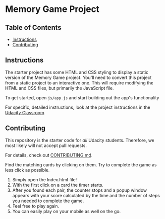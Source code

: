 # Memory Game Project

## Table of Contents

* [Instructions](#instructions)
* [Contributing](#contributing)

## Instructions

The starter project has some HTML and CSS styling to display a static version of the Memory Game project. You'll need to convert this project from a static project to an interactive one. This will require modifying the HTML and CSS files, but primarily the JavaScript file.

To get started, open `js/app.js` and start building out the app's functionality

For specific, detailed instructions, look at the project instructions in the [Udacity Classroom](https://classroom.udacity.com/me).

## Contributing

This repository is the starter code for _all_ Udacity students. Therefore, we most likely will not accept pull requests.

For details, check out [CONTRIBUTING.md](CONTRIBUTING.md).


Find the matching cards by clicking on them. Try to complete the game as less click as possible.

1. Simply open the Index.html file!
2. With the first click on a card the timer starts.
3. After you found each pair, the counter stops and a popup window appears with your score calculated by the time and the number of steps you needed to complete the game.
4. Feel free to play again.
5. You can easily play on your mobile as well on the go.